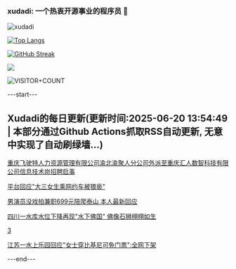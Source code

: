 ### xudadi: 一个热衷开源事业的程序员 👋

![xudadi](https://github-readme-stats-git-masterorgs-github-readme-stats-team.vercel.app/api?username=xudadi)

[![Top Langs](https://github-readme-stats.vercel.app/api/top-langs/?username=xudadi)](https://github.com/anuraghazra/github-readme-stats)

[![GitHub Streak](https://streak-stats.demolab.com?user=xudadi&locale=zh_Hans)](https://git.io/streak-stats)

![](https://raw.githubusercontent.com/xudadi/xudadi/main/assets/github-contribution-grid-snake.svg)

![VISITOR+COUNT](https://komarev.com/ghpvc/?username=xudadi&label=VISITOR+COUNT)


---start---

## Xudadi的每日更新(更新时间:2025-06-20 13:54:49 | 本部分通过Github Actions抓取RSS自动更新, 无意中实现了自动刷绿墙...)

[重庆飞驶特人力资源管理有限公司渝北渝聚人分公司外派至重庆汇人数智科技有限公司信息技术岗招聘启事](https://www.gongkaoleida.com/article/2462227)

[平台回应"大三女生乘网约车被猥亵"](https://m.163.com/news/article/K2EPFA1N051492T3.html)

[男演员没戏拍兼职699元陪爬泰山 本人最新回应](https://m.163.com/news/article/K2EN0RR1051492T3.html)

[四川一水库水位下降再现"水下佛国" 佛像石狮栩栩如生](https://m.163.com/news/article/K2EGIA3N051492T3.html)

[3](https://m.163.com/touch/news/sub/domestic)

[江苏一水上乐园回应"女士穿比基尼可免门票":全网下架](https://m.163.com/news/article/K2EFM5P40550B6IS.html)

---end---
